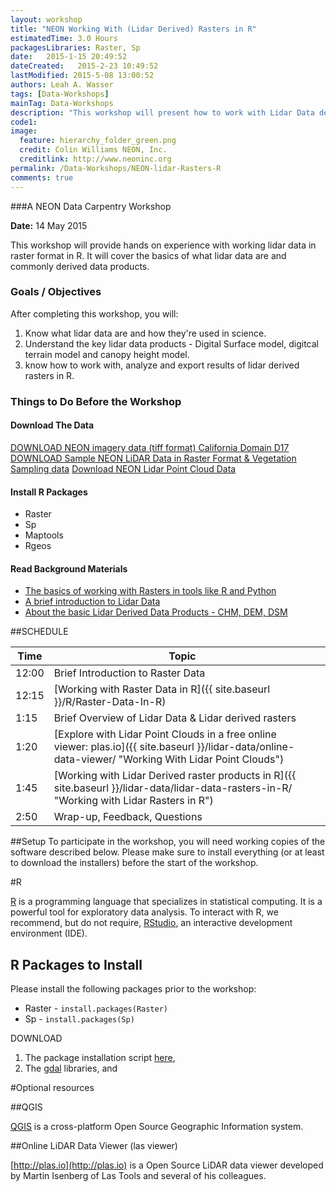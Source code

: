 ```yaml
---
layout: workshop
title: "NEON Working With (Lidar Derived) Rasters in R"
estimatedTime: 3.0 Hours
packagesLibraries: Raster, Sp
date:   2015-1-15 20:49:52
dateCreated:   2015-2-23 10:49:52
lastModified: 2015-5-08 13:00:52
authors: Leah A. Wasser
tags: [Data-Workshops]
mainTag: Data-Workshops
description: "This workshop will present how to work with Lidar Data derived rasters in R. Learn how to import rasters into R. Learn associated key metadata attributed needed to work with raster formats. Analyzing the data performing basic raster math  to create a canopy height model. Export raster results as a (spatially located) geotiff."
code1: 
image:
  feature: hierarchy_folder_green.png
  credit: Colin Williams NEON, Inc.
  creditlink: http://www.neoninc.org
permalink: /Data-Workshops/NEON-lidar-Rasters-R
comments: true 
---
```


###A NEON Data Carpentry Workshop

**Date:** 14 May 2015

This workshop will provide hands on experience with working lidar data in raster format in R. It will cover the basics of what lidar data are and commonly derived data products.

<div id="objectives">

<h3>Goals / Objectives</h3>
After completing this workshop, you will:
<ol>
<li>Know what lidar data are and how they're used in science.</li>
<li>Understand the key lidar data products - Digital Surface model, digitcal terrain model and canopy height model. </li>
<li>know how to work with, analyze and export results of lidar derived rasters in R.</li>
</ol>

<h3>Things to Do Before the Workshop</h3>
<h4>Download The Data</h4>

<a href="{{ site.baseurl }}/data/rasterLayers_tif.zip" class="btn btn-success">
 DOWNLOAD NEON imagery data (tiff format) California Domain D17</a>
<a href="http://www.neonhighered.org/Data/LidarActivity/CHM_InSitu_Data.zip" class="btn btn-success"> 
DOWNLOAD Sample NEON LiDAR Data in Raster Format & Vegetation Sampling data</a>
<a href="http://neonhighered.org/Data/LidarActivity/r_filtered_256000_4111000.las" class="btn btn-success"> 
Download NEON Lidar Point Cloud Data</a>

<h4>Install R Packages</h4>
<ul>
<li>Raster</li>
<li>Sp </li>
<li>Maptools</li>
<li>Rgeos</li>

</ul>

<h4>Read Background Materials</h4>

<ul>
<li><a href="{{ site.baseurl }}/GIS-Spatial-Data/Working-With-Rasters/" >The basics of working with Rasters in tools like R and Python</a></li>
<li><a href="{{ site.baseurl }}/remote-sensing/1_About-LiDAR-Data-Light-Detection-and-Ranging_Activity1/" >A brief introduction to Lidar Data </a></li>
<li><a href="{{ site.baseurl }}/remote-sensing/2_LiDAR-Data-Concepts_Activity2/" >About the basic Lidar Derived Data Products - CHM, DEM, DSM </a></li>
</ul>
</div>



##SCHEDULE


| Time      | Topic         | 		   | 
|-----------|---------------|------------|
| 12:00     | Brief Introduction to Raster Data |          |
| 12:15     | [Working with Raster Data in R]({{ site.baseurl }}/R/Raster-Data-In-R) |          |
| 1:15     | Brief Overview of Lidar Data & Lidar derived rasters     |            |
| 1:20     | [Explore with Lidar Point Clouds in a free online viewer: plas.io]({{ site.baseurl }}/lidar-data/online-data-viewer/ "Working With Lidar Point Clouds")          |     |
| 1:45     | [Working with Lidar Derived raster products in R]({{ site.baseurl }}/lidar-data/lidar-data-rasters-in-R/ "Working with Lidar Rasters in R")        |         |
| 2:50     | Wrap-up, Feedback, Questions     |         |



##Setup
To participate in the workshop, you will need working copies of the software described below. Please make sure to install everything (or at least to download the installers) before the start of the workshop.

#R

<a href = "http://cran.r-project.org/">R</a> is a programming language that specializes in statistical computing. It is a powerful tool for exploratory data analysis. To interact with R, we recommend, but do not require, <a href="http://www.rstudio.com/">RStudio</a>, an interactive development environment (IDE). 

## R Packages to Install
Please install the following packages prior to the workshop: 

* Raster - `install.packages(Raster)`
* Sp - `install.packages(Sp)`

DOWNLOAD 

1. The package installation script <a href="https://github.com/NEONdps/neonESA2014/blob/master/packageInstallation.R">here</a>, 
2. The <a href = "http://trac.osgeo.org/gdal/wiki/DownloadingGdalBinaries">gdal</a> libraries, and 


#Optional resources

##QGIS

 <a href ="http://www.qgis.org/en/site/forusers/index.html#download" target="_blank">QGIS</a> is a cross-platform Open Source Geographic Information system.
 
##Online LiDAR Data Viewer (las viewer)

[http://plas.io](http://plas.io) is a Open Source LiDAR data viewer developed by Martin Isenberg of Las Tools and several of his colleagues.

